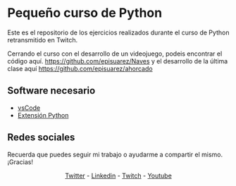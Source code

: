 # Pequeño curso de Python

Este es el repositorio de los ejercicios realizados durante el curso de Python retransmitido en Twitch.

Cerrando el curso con el desarrollo de un videojuego, podeis encontrar el código aquí. https://github.com/episuarez/Naves y el desarrollo de la última clase aquí https://github.com/episuarez/ahorcado

## Software necesario

* [vsCode](https://code.visualstudio.com/)
* [Extensión Python](https://marketplace.visualstudio.com/items?itemName=ms-python.python)

## Redes sociales

Recuerda que puedes seguir mi trabajo o ayudarme a compartir el mismo. ¡Gracias!

<p align="center"><a href="https://twitter.com/episuarez" target="_blank">Twitter</a> - <a href="https://www.linkedin.com/in/episuarez" target="_blank">Linkedin</a> - <a href="https://www.twitch.tv/episuarez" target="_blank">Twitch</a> - <a href="https://www.youtube.com/channel/UCBVgB6oZq5WqWh1NJSSWGZw" target="_blank">Youtube</a></p>
